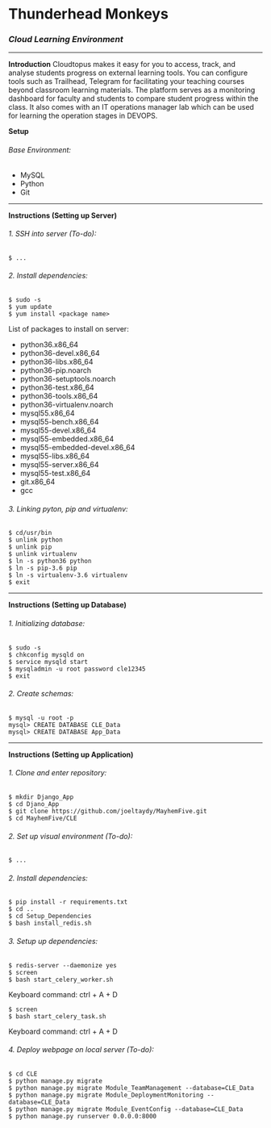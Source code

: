 # Thunderhead Monkeys
### _**Cloud Learning Environment**_

--------------------------------------------------------------------------------

**Introduction**
Cloudtopus makes it easy for you to access, track, and analyse students progress on external learning tools. You can configure tools such as Trailhead, Telegram for facilitating your teaching courses beyond classroom learning materials. The platform serves as a monitoring dashboard for faculty and students to compare student progress within the class. It also comes with an IT operations manager lab which can be used for learning the operation stages in DEVOPS.

**Setup**
###### Base Environment:
* MySQL
* Python
* Git

--------------------------------------------------------------------------------

**Instructions (Setting up Server)**
###### 1. SSH into server (To-do):

    $ ...

###### 2. Install dependencies:

    $ sudo -s
    $ yum update
    $ yum install <package name>

List of packages to install on server:

 - python36.x86_64
 - python36-devel.x86_64
 - python36-libs.x86_64
 - python36-pip.noarch
 - python36-setuptools.noarch
 - python36-test.x86_64
 - python36-tools.x86_64
 - python36-virtualenv.noarch
 - mysql55.x86_64
 - mysql55-bench.x86_64
 - mysql55-devel.x86_64
 - mysql55-embedded.x86_64
 - mysql55-embedded-devel.x86_64
 - mysql55-libs.x86_64
 - mysql55-server.x86_64
 - mysql55-test.x86_64
 - git.x86_64
 - gcc

###### 3. Linking pyton, pip and virtualenv:

    $ cd/usr/bin
    $ unlink python
    $ unlink pip
    $ unlink virtualenv
    $ ln -s python36 python
    $ ln -s pip-3.6 pip
    $ ln -s virtualenv-3.6 virtualenv
    $ exit

--------------------------------------------------------------------------------

**Instructions (Setting up Database)**
###### 1. Initializing database:

    $ sudo -s
    $ chkconfig mysqld on
    $ service mysqld start
    $ mysqladmin -u root password cle12345
    $ exit

###### 2. Create schemas:

    $ mysql -u root -p
    mysql> CREATE DATABASE CLE_Data
    mysql> CREATE DATABASE App_Data

--------------------------------------------------------------------------------

**Instructions (Setting up Application)**
###### 1. Clone and enter repository:

    $ mkdir Django_App
    $ cd Djano_App
    $ git clone https://github.com/joeltaydy/MayhemFive.git
    $ cd MayhemFive/CLE

###### 2. Set up visual environment (To-do):

    $ ...

###### 2. Install dependencies:

    $ pip install -r requirements.txt
    $ cd ..
    $ cd Setup_Dependencies
    $ bash install_redis.sh

###### 3. Setup up dependencies:

    $ redis-server --daemonize yes
    $ screen
    $ bash start_celery_worker.sh

Keyboard command: ctrl + A + D

    $ screen
    $ bash start_celery_task.sh

Keyboard command: ctrl + A + D

###### 4. Deploy webpage on local server (To-do):

    $ cd CLE
    $ python manage.py migrate
    $ python manage.py migrate Module_TeamManagement --database=CLE_Data
    $ python manage.py migrate Module_DeploymentMonitoring --database=CLE_Data
    $ python manage.py migrate Module_EventConfig --database=CLE_Data
    $ python manage.py runserver 0.0.0.0:8000
